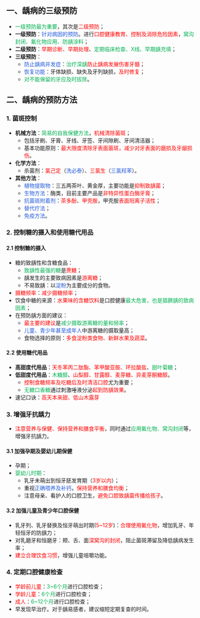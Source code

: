 ## 一、龋病的三级预防
* <font color="#00b050">一级预防最为重要</font>，其次是<font color="#ff0000">二级预防</font>；
* **一级预防**：<font color="#245bdb">针对病因的预防</font>。进行<font color="#ff0000">口腔健康教育、控制及消除危险因素</font>，<font color="#00b050">窝沟封闭、氟化物应用、防龋涂料</font>；
* **二级预防**：<font color="#ff0000">早期诊断、早期处理</font>、<font color="#00b050">定期临床检查、X线、早期龋充填</font>；
* **三级预防**：
	* <font color="#245bdb">防止龋病并发症</font>：<font color="#00b050">治疗深龋</font><font color="#ff0000">防止龋病发展伤害牙髓</font>；
	* <font color="#245bdb">恢复功能</font>：牙体缺损、缺失及牙列缺损，<font color="#ff0000">及时修复</font>；
	* <font color="#00b050">对不能保留的牙应及时拔除</font>。

## 二、龋病的预防方法
### 1. 菌斑控制
* **机械方法**：<font color="#00b050">简易的自我保健方法</font>，<font color="#ff0000">机械清除菌斑</font>；
	* 包括牙刷、牙膏、牙线、牙签、牙间隙刷、牙间清洁器；
	* 基本功能原则：<font color="#ff0000">最大限度清除牙表面菌斑，减少对牙表面的磨损及牙龈损伤</font>。
* **化学方法**：
	* 杀菌剂：<font color="#ff0000">氯己定</font>（<font color="#245bdb">洗必泰</font>）、<font color="#ff0000">三氯生</font>（<font color="#245bdb">三氯羟苯</font>）。
* **其他方法**：
	* <font color="#245bdb">植物提取物</font>：三五两茶叶、黄金厚，主要功能是<font color="#ff0000">抑制致龋菌</font>；
	* <font color="#245bdb">生物方法</font>：酶类，目前主要产品是<font color="#ff0000">非特异性蛋白酶牙膏</font>；
	* <font color="#245bdb">抗菌斑附着剂</font>：<font color="#ff0000">茶多酚</font>、<font color="#ff0000">甲壳胺</font>，甲壳胺<font color="#ff0000">表面阳离子活性</font>；
	* <font color="#245bdb">替代疗法</font>；
	* <font color="#245bdb">免疫方法</font>。
### 2. 控制糖的摄入和使用糖代用品
#### 2.1 控制糖的摄入
* 糖的致龋性和含糖食品：
	* <font color="#00b050">致龋性最强的糖</font>是<font color="#ff0000">蔗糖</font>；
	* 龋发生的主要致病因素是<font color="#ff0000">游离糖</font>；
	* 不易致龋：以<font color="#245bdb">淀粉</font>为主要成分的食物。
* <font color="#ff0000">摄糖频率</font>：<font color="#ff0000">减少摄糖频率</font>；
* 饮食中糖的来源：<font color="#ff0000">水果味的含糖饮料</font>是口腔健康<font color="#00b050">最大危害，也是猖獗龋的致病因素</font>；
* 在预防龋方面的建议：
	* <font color="#ff0000">最主要的建议</font>是<font color="#00b050">减少摄取游离糖的量和频率</font>；
	* <font color="#245bdb">儿童、青少年甚至成年人</font>中游离糖的摄取量高；
	* 食物选择的原则：<font color="#ff0000">多食淀粉类食物、新鲜水果及蔬菜</font>。
#### 2.2 使用糖代用品
* **高甜度代用品**：<font color="#ff0000">天冬苯丙二肽酯、苯甲酸亚胺、环拉酸盐</font>、<font color="#00b050">甜叶菊糖</font>；
* **低甜度代用品**：<font color="#00b050">木糖醇</font>、<font color="#ff0000">山梨醇、甘露醇、麦芽糖、异麦芽酮糖醇</font>。
	* <font color="#ff0000">控制食糖频率及吃糖后及时清洁口腔</font>尤为重要；
	* <font color="#00b050">无糖口香糖</font>通过刺激唾液分泌<font color="#ff0000">起到防龋效果</font>。
* 速记口诀：<font color="#ff0000">高天本来甜、低山木露芽</font>
### 3. 增强牙抗龋力
* <font color="#ff0000">注意营养与保健、保持营养和膳食平衡</font>，同时通过<font color="#00b050">应用氟化物、窝沟封闭</font>等，增强牙抗龋力。
#### 3.1 加强孕期及婴幼儿期保健
* 孕期；
* <font color="#00b050">婴幼儿时期</font>：
	* 乳牙未萌出到恒牙胚发育期（<font color="#ff0000">3岁以内</font>）；
	* 重视<font color="#245bdb">正确喂养及补钙</font>，<font color="#ff0000">保持营养和膳食均衡</font>；
	* 注意母亲、看护人的口腔卫生，<font color="#ff0000">避免口腔致龋菌传播给孩子</font>。
#### 3.2 加强儿童及青少年口腔保健
* 乳牙列、乳牙替换及恒牙萌出时期(<font color="#ff0000">5~12岁</font>)：<font color="#ff0000">合理使用氟化物</font>，增加乳牙、年轻恒牙的防龋力；
* 对乳磨牙和恒磨牙：颊、舌、面<font color="#ff0000">深窝沟的封闭</font>，阻止菌斑滞留及降低龋病发生率；
* <font color="#ff0000">建立合理饮食习惯</font>，增强儿童咀嚼功能。
### 4. 定期口腔健康检查
* <font color="#ff0000">学龄前儿童</font>：<font color="#00b050">3~6个月</font>进行口腔检查；
* <font color="#ff0000">学龄儿童</font>：<font color="#00b050">6个月</font>进行口腔检查；
* <font color="#ff0000">成人</font>：<font color="#00b050">6~12个月</font>进行口腔检查；
* 早发现早治疗。对于龋易感者，建议缩短定期复查的时间。
